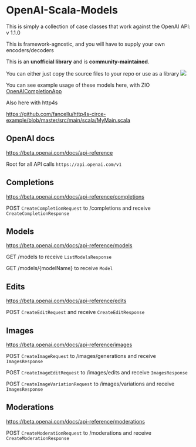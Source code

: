 # OpenAI-Scala-Models

This is simply a collection of case classes that work against the OpenAI API: v 1.1.0

This is framework-agnostic, and you will have to supply your own encoders/decoders

This is an **unofficial library** and is **community-maintained**.

You can either just copy the source files to your repo or use as a library
[![](https://jitpack.io/v/fancellu/openai-scala-models.svg)](https://jitpack.io/#fancellu/openai-scala-models)

You can see example usage of these models here, with ZIO
[OpenAICompletionApp](https://github.com/fancellu/zio-restful-webservice/blob/main/src/main/scala/com/felstar/restfulzio/openai/OpenAICompletionApp.scala)

Also here with http4s

https://github.com/fancellu/http4s-circe-example/blob/master/src/main/scala/MyMain.scala

## OpenAI docs

https://beta.openai.com/docs/api-reference

Root for all API calls ```https://api.openai.com/v1```

## Completions

https://beta.openai.com/docs/api-reference/completions

POST ```CreateCompletionRequest``` to /completions and receive ```CreateCompletionResponse```

## Models

https://beta.openai.com/docs/api-reference/models

GET /models to receive ```ListModelsResponse```

GET /models/{modelName} to receive ```Model```

## Edits

https://beta.openai.com/docs/api-reference/edits

POST ```CreateEditRequest``` and receive ```CreateEditResponse```

## Images

https://beta.openai.com/docs/api-reference/images

POST ```CreateImageRequest``` to /images/generations and receive ```ImagesResponse```

POST ```CreateImageEditRequest``` to /images/edits and receive ```ImagesResponse```

POST ```CreateImageVariationRequest``` to /images/variations and receive ```ImagesResponse```

## Moderations

https://beta.openai.com/docs/api-reference/moderations

POST ```CreateModerationRequest``` to /moderations and receive ```CreateModerationResponse```


